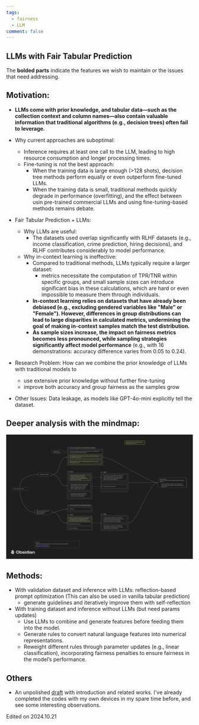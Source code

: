 ```yaml
---
tags:
  - fairness
  - LLM
comment: false
---
```


## LLMs with Fair Tabular Prediction

The **bolded parts** indicate the features we wish to maintain or the issues that need addressing.

## Motivation:
- **LLMs come with prior knowledge, and tabular data—such as the collection context and column names—also contain valuable information that traditional algorithms (e.g., decision trees) often fail to leverage.**
- Why current approaches are suboptimal:
  - Inference requires at least one call to the LLM, leading to high resource consumption and longer processing times.
  - Fine-tuning is not the best approach:
    - When the training data is large enough (>128 shots), decision tree methods perform equally or even outperform fine-tuned LLMs.
    - When the training data is small, traditional methods quickly degrade in performance (overfitting), and the effect between usin pre-trained commercial LLMs and using fine-tuning-based methods remains debate.

- Fair Tabular Prediction + LLMs:
  - Why LLMs are useful:
    - The datasets used overlap significantly with RLHF datasets (e.g., income classification, crime prediction, hiring decisions), and RLHF contributes considerably to model performance.
  - Why in-context learning is ineffective:
    - Compared to traditional methods, LLMs typically require a larger dataset:
      - metrics necessitate the computation of TPR/TNR within specific groups, and small sample sizes can introduce significant bias in these calculations, which are hard or even impossible to measure them through individuals.
    - **In-context learning relies on datasets that have already been debiased (e.g., excluding gendered variables like "Male" or "Female"). However, differences in group distributions can lead to large disparities in calculated metrics, undermining the goal of making in-context samples match the test distribution.**
    - **As sample sizes increase, the impact on fairness metrics becomes less pronounced, while sampling strategies significantly affect model performance** (e.g., with 16 demonstrations: accuracy difference varies from 0.05 to 0.24).
- Research Problem: How can we combine the prior knowledge of LLMs with traditional models to
  - use extensive prior knowledge without further fine-tuning
  - improve both accuracy and group fairness as the samples grow

- Other Issues: Data leakage, as models like GPT-4o-mini explicitly tell the dataset.


## Deeper analysis with the mindmap:
![Analysis](../../../public/analysis/LLM+Fair%20Tabular%20Prediction.png)


## Methods:
- With validation dataset and inference with LLMs: reflection-based prompt optimization (This can also be used in vanilla tabular prediction)
  - generate guidelines and iteratively improve them with self-reflection
- With training dataset and inference without LLMs (but need params updates)
  - Use LLMs to combine and generate features before feeding them into the model.
  - Generate rules to convert natural language features into numerical representations.
  - Reweight different rules through parameter updates (e.g., linear classification), incorporating fairness penalties to ensure fairness in the model’s performance.


## Others
- An unpolished [draft](../../../public/analysis/LLM+fair_tabular_prediction.pdf) with introduction and related works. I've already completed the codes with my own devices in my spare time before, and see some interesting observations.

Edited on 2024.10.21